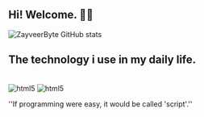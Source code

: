## Hi! Welcome. :man_technologist:


![ZayveerByte GitHub stats](https://github-readme-stats.vercel.app/api?username=zayveerbyte&show_icons=true&theme=tokyonight)

##  The technology i use in my daily life.
<div style="display: Inline_block"><br/>
  <img align="center" alt="html5" src="https://img.shields.io/badge/JavaScript-323330?style=for-the-badge&logo=javascript&logoColor=F7DF1E" />
  <img align="center" alt="html5" src="https://img.shields.io/badge/Node.js-43853D?style=for-the-badge&logo=node.js&logoColor=white" />
</div>

''If programming were easy, it would be called 'script'.''
